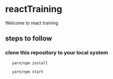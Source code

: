 # reactTraining
Welcome to react training

## steps to follow

  ### clone this repository to your local system

```
   yarn/npm install
   
   yarn/npm start
```
